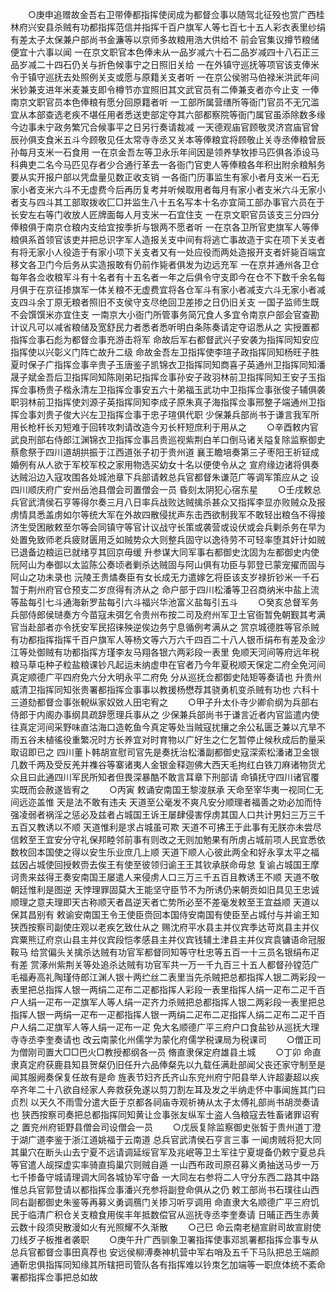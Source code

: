 <!-- { "loadSidebar": true } -->
　　○庚申追赠故金吾右卫带俸都指挥使闵成为都督佥事以随驾北征殁也赏广西桂林府兴安县杀贼有功都指挥范信并指挥千百户旗军人等七百七十五人彩衣表里纱绢有差太子太保兼户部尚书金濂等以京师多故粮用浩大供给不  前会官集议撙节粮储便宜十六事以闻  一在京文职官本色俸未从一品岁减六十石二品岁减四十八石正三品岁减二十四石仍关与折色候事宁之日照旧关给  一在外镇守巡抚等项官该支俸米令于镇守巡抚去处照例关支或愿与原籍关支者听  一在京公侯驸马伯禄米洪武年间米钞兼支进年米麦兼支即令樽节亦宜照旧其文武官员有二俸兼支者亦今止支  一俸南京文职官员本色俸粮有愿分回原籍者听  一工部所属营缮所等衙门官员不无冗滥宜从本部查选老疾不堪任用者悉送吏部定夺其六部都察院等衙门属官虽添除数多缘今边事未宁政务繁冗合候事平之日另行奏请裁减  一天德观庙官顾敬灵济宫庙官曾辰孙俱支食米五斗今顾敬见任太常寺寺丞又关本等俸粮宜将顾敬止关寺丞俸粮曾辰孙每月支米一石食用  一在京金吾左等卫永乐年间因是领养孳牧掺马匹俱各添设马科典吏二名今马匹见存者少合通行革去一各衙门官吏人等俸粮各年积出附余粮斛务要从实开报户部以凭盘量见数正收支销  一各衙门历事监生有家小者月支米一石无家小者支米六斗不无虚费今后再历复考并听候取用者每月有家小者支米六斗无家小者支与四斗其工部取拨收匚□并监生八十五名写本十名亦宜简工部办事官六员在于长安左右等门收放人匠牌面每人月支米一石宜住支  一在京文职官员该支三分四分俸粮俱于南京仓粮内支给宜按季折与银两不愿者听  一在京各卫所官吏旗军人等俸粮俱系首领官该吏并把总识字军人造报关支中间有将逃亡事故造于实在项下关支者有将无家小人役造于有家小项下关支者又有一处应役而两处造报开支者奸毙百端宜移文各卫门今后务从实造报敢有仍前作毙者俱发为边远充军  一在京并通州各卫仓每年各佥收粮军斗有十名者有十五名者一年之后俱令守支即今在仓不下数千余名每月俱于在京征掺旗军一体关粮不无虚费宜将各仓军斗有家小者减支六斗无家小者减支四斗余丁原无粮者照旧不支侯守支尽绝回卫差掺之日仍旧关支  一国子监师生既不会馔馔米亦宜住支  一南京大小衙门所管事务简冗食人多宜令南京户部会官查勘计议凡可以减省粮储及宽舒民力者悉者悉听明白条陈奏请定夺诏悉从之  实授置都指挥佥事石彪为都督佥事充游击将军  命故后军右都督武兴子安袭为指挥同知安应指挥使以兴彰义门阵亡故升二级  命故金吾左卫指挥使李瑄子政指挥同知杨旺子胜夏时保子广指挥佥事辛贵子玉唐鉴子凯锦衣卫指挥同知商喜子英通州卫指挥同知潘晟子斌金吾后卫指挥同知陈刚弟玘指挥佥事孙安子政羽林前卫指挥同知王安子玉指挥佥事杨贵子楷永清左卫指挥佥事安五六十弟福玉武功中卫指挥佥事张俊子辅俱袭职羽林前卫指挥使刘源子英指挥同知李成子原朱真子海指挥佥事邢整子端通州卫指挥佥事刘贵子俊大兴左卫指挥佥事于忠子瑄俱代职  少保兼兵部尚书于谦言我军所用长枪杆长刃短难于回转攻刺请改造今刃长杆短庶利于用从之
　　○辛酉敕内官武良刑部右侍郎江渊锦衣卫指挥佥事吕贵巡视紫荆白羊口倒马诸关隘复除监察御史蔡愈祭于四川道胡拱振于江西道张子初于贵州道  襄王瞻培奏第三子枣阳王祈钲成婚例有从人欲于军校军校之家用物选买幼女十名以便使令从之  宣府缘边诸将俱奏达贼沿边入寇攻围各处城池章下兵部请敕总兵官都督朱谦范广等调军策应从之  设四川顺庆府广安州岳池县僧会司置僧会一员  昏刻太阴犯心宿东星
　　○壬戌敕总兵官武清侯石亨等得尔奏三月八日率兵战败达贼擒杀甚众又指挥李显亦败贼众及报虏情具悉盖虏如尔等统大军在外故四散侵扰声东击西欲制我军不敢轻出粮刍不得接济生受困敝敕至尔等会同镇守等官计议战守长策或袭营或设伏或会兵剿杀务在早为处置免致师老兵疲财匮用乏如贼势众大则整兵固守以逸待劳不可轻率堕其奸计如贼已退备边粮运已就绪亨其回京毋缓  升参谋大同军事右都御史沈固为左都御史内使阮阿山为奉御以太监陈公奏顷者剿杀达贼固与阿山俱有功臣与郭登已蒙宠擢而固与阿山之功未录也  沅陵王贵燏奏臣有女长成无力遣嫁乞将臣该支岁禄折钞米一千石暂于荆州府官仓预支二岁庶得有济从之  命户部于四川松潘等卫召商纳米中盐上流等盐每引七斗通海新罗盐每引六斗福兴华池富义盐每引五斗
　　○癸亥总督军务兵部侍郎侯琎奏方今苗寇未弭乞令贵州布按二司及府州军卫土官衙暂免朝觐其考满官当赴部者亦令抚安军民招徕殃逆俟边务宁息循例考满从之  赏京城德胜等官杀贼有功都指挥指挥千百户旗军人等杨文等六万六千四百二十八人银币绢布有差及金沙江等处御贼有功都指挥方瑾李友马翔各银六两彩段一表里  免顺天河间等府远年税粮马草屯种子粒盐粮课钞凡起运未纳虚申在官者乃今年夏税顺天保定二府全免河间真定顺德广平四府免六分大明永平二府免  分从巡抚佥都御史陆矩等奏请也  升贵州威清卫指挥同知张贵署都指挥佥事事以教援杨懋荐其骁勇机变杀贼有功也  六科十三道劾都督佥事张輗纵家奴敚人田宅宥之
　　○甲子升太仆寺少卿俞纲为兵部右侍郎于内阁办事纲具疏辞愿理兵事从之  少保兼兵部尚书于谦言近者内官监遣内使往真定河间采野味直沽海口造乾鱼今真定等处当贼寇扰攘之余公私匮乏兼以亢旱不雨五谷未植徭役重繁况时方长养宜对时育物以广好生之仁乞暂停止候秋成后酌量采取诏即已之  四川董卜韩胡宣慰司官先是奏抚治松潘副都御史寇深索松潘诸卫金银几数千两及受反羌并襍谷等寨诸夷人金银金释迦佛大西天毛拘红白铁刀麻诸物货尤众且曰此通四川军民所知者但畏深暴酷不敢言耳章下刑部请  命镇抚守四川诸官覆实既而会赦遂皆宥之
　　○丙寅  敕诵安南国王黎浚朕承  天命至宰华夷一视同仁无间远迩盖惟  天是法不敢有违夫  天道至公毫发不爽凡安分顺理者福善之劝必加而恃强凌弱者祸淫之惩必及兹者占城国王诉王屡肆侵害俘虏其国人口共计男妇三万三千五百又教诱以不顺  天道惟利是求占城虽可欺  天道不可拂王于此事有无朕亦未尝尽信敕至王宜安分守礼保邦睦邻前事有则改之无则加勉果有所虏占城前项人民宜悉依数枚回本国使之得以安生乐业庶几上顺  天道下顺人心彼此两全和好永享太平之福兹因占城使回授敕赍去俟王有使至彼领归谕王王其钦承朕命毋怠  复谕占城国王摩诃贵来兹得王奏安南国王屡遣人来侵虏人口三万三千五百且教诱王不顺  天道不敬朝廷惟利是图逆  天悖理罪固莫大王能坚守臣节不为所诱仍来朝贡如旧具见王忠诚顺理之意夫理即天古称顺天者昌逆天者亡势所必至不差毫发敕至王宜益顺  天道以保其昌别有  敕谕安南国王令王使臣赍回本国侍安南国有使臣至占城付与并谕王知  狭西按察司副使庄观以老疾乞致仕从之  赐沈府平水县主并仪宾季达苛岚县主并仪宾粟熊辽府京山县主并仪宾段恺孝感县主并仪宾钱辅土津县主并仪宾袁镛语命冠服鞍马  给赏偏头关擒杀达贼有功官军都督同知等守杜忠等五百一十三员名银绢布疋有差  赏涿州紫荆关等处追杀达贼有功官军共一万一千九百三十五人都督孙镗范广毛福寿高礼陶瑾侍郎江渊人银十两纻丝二表里当先杀贼把总都指挥人银二两彩段一表里把总指挥人银一两绢二疋布二疋都指挥人彩段一表里指挥人绢一疋布二疋千百户人绢一疋布一疋旗军人等人绢一疋齐力杀贼把总都指挥人银二两彩段一表里把总指挥人银一两绢一疋布一疋都指挥人银一两绢二疋布二疋指挥人绢二疋布二疋千百户人绢二疋旗军人等人绢一疋布一疋  免大名顺德广平三府户口食盐钞从巡抚大理寺寺丞李奎奏请也  改云南蒙化州儒学为蒙化府儒学税课局为税课司
　　○僧正司为僧刚司置大□□巴火□教授都纲各一员  脩直隶保定府雄县土城
　　○丁卯  命直隶真定府获鹿县知县贺粲仍旧任升六品俸粲先以九载任满赴部闻父丧还家守制至是闻其服阙奏保复任故有是命  旌表节妇齐氏齐山东兖州府宁阳县举人许超妻超以疾卒齐年二十八欲自经家人奔救获免遂以剪刀割左耳及发之半纳走怀中事闻旌其门曰贞烈  以天久不雨雪分遣大臣于京都各祠庙寺观祈祷从太子太傅礼部尚书胡濙奏请也  狭西按察司奏把总都指挥同知黄让佥事张友纵军士盗人刍粮寇去牲畜诸罪诏宥之  置兖州府钜野县僧会司设僧会一员
　　○戊辰复除监察御史张皙于贵州道丁澄于湖广道李鉴于浙江道姚福于云南道  总兵官武清侯石亨言三事  一闻虏贼将犯大同其巢穴在断头山去宁夏不远请调延绥官军及兆岷等卫土军往宁夏堤备仍敕宁夏总兵等官遣人觇探虚实率骑直捣巢穴则贼自遁  一山西布政司原召募义勇抽送马步一万七千掺备守城请理调大同各城协军守备  一大同左右参将二人守分东西二路其中路惟总兵官郭登请以都指挥佥事潘兴充参将副登命俱从之仍  敕工部尚书石璞往山西同右副都御史朱鉴等再募义勇调鴈门关掺习听亨调用  命直隶大名顺德广平三府饥民于临清广积仓关支粮食用俟丰年抵数偿官从巡抚寺丞李奎奏请  日晡正西生赤黄云数十段须臾散漫如火有光照耀不久渐散
　　○己巳  命云南老檛宣尉司故宣尉使刀线歹子板推者袭职
　　○庚午升广西驯象卫署指挥使事邓凯署都指挥佥事专从总兵官都督佥事田真荐也  安远侯柳溥奏神机营中军右哨及五千下马队把总王端颜通靳忠俱指挥同知缘其所辖把司管队各有指挥难以钤朿乞加端等一职庶体统不紊命署都指挥佥事把总如故
